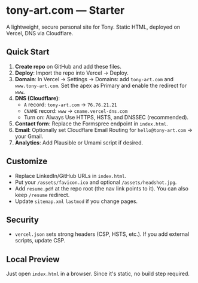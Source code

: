 # tony-art.com — Starter

A lightweight, secure personal site for Tony. Static HTML, deployed on Vercel, DNS via Cloudflare.

## Quick Start
1. **Create repo** on GitHub and add these files.
2. **Deploy**: Import the repo into Vercel → Deploy.
3. **Domain**: In Vercel → Settings → Domains: add `tony-art.com` and `www.tony-art.com`. Set the apex as Primary and enable the redirect for `www`.
4. **DNS (Cloudflare)**:
   - `A` record: `tony-art.com` → `76.76.21.21`
   - `CNAME` record: `www` → `cname.vercel-dns.com`
   - Turn on: Always Use HTTPS, HSTS, and DNSSEC (recommended).
5. **Contact form**: Replace the Formspree endpoint in `index.html`.
6. **Email**: Optionally set Cloudflare Email Routing for `hello@tony-art.com` → your Gmail.
7. **Analytics**: Add Plausible or Umami script if desired.

## Customize
- Replace LinkedIn/GitHub URLs in `index.html`.
- Put your `/assets/favicon.ico` and optional `/assets/headshot.jpg`.
- Add `resume.pdf` at the repo root (the nav link points to it). You can also keep `/resume` redirect.
- Update `sitemap.xml` `lastmod` if you change pages.

## Security
- `vercel.json` sets strong headers (CSP, HSTS, etc.). If you add external scripts, update CSP.

## Local Preview
Just open `index.html` in a browser. Since it's static, no build step required.
